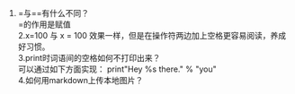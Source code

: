 
1. =与==有什么不同？  
=的作用是赋值  
2.x=100 与 x = 100 效果一样，但是在操作符两边加上空格更容易阅读，养成好习惯。  
3.print时词语间的空格如何不打印出来？  
可以通过如下方面实现： print"Hey %s there." % "you"  
4.如何用markdown上传本地图片？
